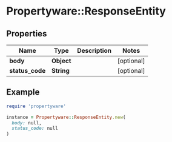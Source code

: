 # Propertyware::ResponseEntity

## Properties

| Name | Type | Description | Notes |
| ---- | ---- | ----------- | ----- |
| **body** | **Object** |  | [optional] |
| **status_code** | **String** |  | [optional] |

## Example

```ruby
require 'propertyware'

instance = Propertyware::ResponseEntity.new(
  body: null,
  status_code: null
)
```

